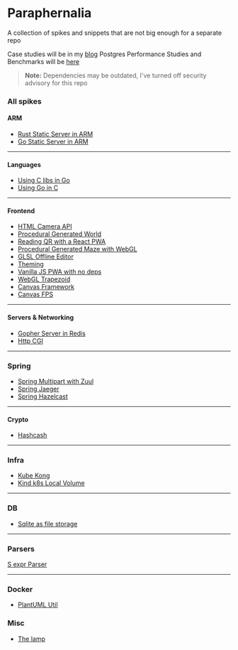 # Paraphernalia

A collection of spikes and snippets that are not big enough for a separate repo

Case studies will be in my [blog](https://mark1626.github.io/)
Postgres Performance Studies and Benchmarks will be [here](https://github.com/Mark1626/postgres-benches)

> **Note:** Dependencies may be outdated, I've turned off security advisory for this repo

### All spikes

#### ARM

- [Rust Static Server in ARM](./arm-static-server/README.md)
- [Go Static Server in ARM](./go-static-server/README.md)

---

#### Languages

- [Using C libs in Go](./clib-to-go/README.md)
- [Using Go in C](./golib-to-c/README.md)

---

#### Frontend

- [HTML Camera API](./CameraApp/README.md)
- [Procedural Generated World](./perlin-terrain/README.md)
- [Reading QR with a React PWA](./react-camera-qr/README.md)
- [Procedural Generated Maze with WebGL](./react-three-maze/README.md)
- [GLSL Offline Editor](./shaders/README.md)
- [Theming](./theming/README.md)
- [Vanilla JS PWA with no deps](./vanilla-pwa/README.md)
- [WebGL Trapezoid](./webglTrapezoid/README.md)
- [Canvas Framework](./canvasFramework/README.md)
- [Canvas FPS](./canvasFps/README.md)

---

#### Servers & Networking

- [Gopher Server in Redis](./gopher/README.md)
- [Http CGI](./http-cgi/README.md)

---

### Spring

- [Spring Multipart with Zuul](./spring-proxy-multipart/README.md)
- [Spring Jaeger](./spring-tracing-jaeger/README.md)
- [Spring Hazelcast](./spring-hazelcast/README.md)

---

#### Crypto

- [Hashcash](./hashcash-test/hashcash-node/README.md)

---

### Infra

- [Kube Kong](./kube-kong/README.md)
- [Kind k8s Local Volume](./k8s-local-volume/README.md)

---

### DB

- [Sqlite as file storage](./the-void/README.md)

---

### Parsers

[S expr Parser](./s-parser/README.md)

---

### Docker

- [PlantUML Util](./plantuml-util/README.md)

### Misc

- [The lamp](./the-lamp/README.md)
